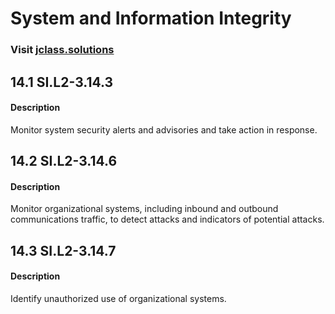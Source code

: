 # **System and Information Integrity**
### Visit [ jclass.solutions](http://www.jclass.solutions/)

## 14.1 SI.L2-3.14.3

#### Description

Monitor system security alerts and advisories and take action in response.

## 14.2 SI.L2-3.14.6

#### Description

Monitor organizational systems, including inbound and outbound communications traffic, to detect attacks and indicators of potential attacks.

## 14.3 SI.L2-3.14.7

#### Description

Identify unauthorized use of organizational systems.
